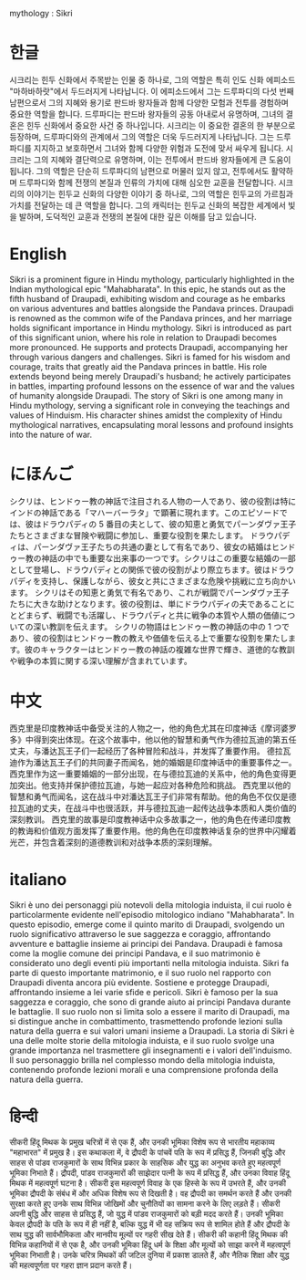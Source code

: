 mythology : Sikri

# 한글

시크리는 힌두 신화에서 주목받는 인물 중 하나로, 그의 역할은 특히 인도 신화 에피소드 "마하바하랏"에서 두드러지게 나타납니다. 이 에피소드에서 그는 드루파디의 다섯 번째 남편으로서 그의 지혜와 용기로 판드바 왕자들과 함께 다양한 모험과 전투를 경험하며 중요한 역할을 합니다.
드루파디는 판드바 왕자들의 공동 아내로서 유명하며, 그녀의 결혼은 힌두 신화에서 중요한 사건 중 하나입니다. 시크리는 이 중요한 결혼의 한 부분으로 등장하며, 드루파디와의 관계에서 그의 역할은 더욱 두드러지게 나타납니다. 그는 드루파디를 지지하고 보호하면서 그녀와 함께 다양한 위험과 도전에 맞서 싸우게 됩니다.
시크리는 그의 지혜와 결단력으로 유명하며, 이는 전투에서 판드바 왕자들에게 큰 도움이 됩니다. 그의 역할은 단순히 드루파디의 남편으로 머물러 있지 않고, 전투에서도 활약하며 드루파디와 함께 전쟁의 본질과 인류의 가치에 대해 심오한 교훈을 전달합니다.
시크리의 이야기는 힌두교 신화의 다양한 이야기 중 하나로, 그의 역할은 힌두교의 가르침과 가치를 전달하는 데 큰 역할을 합니다. 그의 캐릭터는 힌두교 신화의 복잡한 세계에서 빛을 발하며, 도덕적인 교훈과 전쟁의 본질에 대한 깊은 이해를 담고 있습니다.

# English

Sikri is a prominent figure in Hindu mythology, particularly highlighted in the Indian mythological epic "Mahabharata". In this epic, he stands out as the fifth husband of Draupadi, exhibiting wisdom and courage as he embarks on various adventures and battles alongside the Pandava princes.
Draupadi is renowned as the common wife of the Pandava princes, and her marriage holds significant importance in Hindu mythology. Sikri is introduced as part of this significant union, where his role in relation to Draupadi becomes more pronounced. He supports and protects Draupadi, accompanying her through various dangers and challenges.
Sikri is famed for his wisdom and courage, traits that greatly aid the Pandava princes in battle. His role extends beyond being merely Draupadi's husband; he actively participates in battles, imparting profound lessons on the essence of war and the values of humanity alongside Draupadi.
The story of Sikri is one among many in Hindu mythology, serving a significant role in conveying the teachings and values of Hinduism. His character shines amidst the complexity of Hindu mythological narratives, encapsulating moral lessons and profound insights into the nature of war.

# にほんご

シクリは、ヒンドゥー教の神話で注目される人物の一人であり、彼の役割は特にインドの神話である「マハーバーラタ」で顕著に現れます。このエピソードでは、彼はドラウパディの 5 番目の夫として、彼の知恵と勇気でパーンダヴァ王子たちとさまざまな冒険や戦闘に参加し、重要な役割を果たします。
ドラウパディは、パーンダヴァ王子たちの共通の妻として有名であり、彼女の結婚はヒンドゥー教の神話の中でも重要な出来事の一つです。シクリはこの重要な結婚の一部として登場し、ドラウパディとの関係で彼の役割がより際立ちます。彼はドラウパディを支持し、保護しながら、彼女と共にさまざまな危険や挑戦に立ち向かいます。
シクリはその知恵と勇気で有名であり、これが戦闘でパーンダヴァ王子たちに大きな助けとなります。彼の役割は、単にドラウパディの夫であることにとどまらず、戦闘でも活躍し、ドラウパディと共に戦争の本質や人類の価値についての深い教訓を伝えます。
シクリの物語はヒンドゥー教の神話の中の 1 つであり、彼の役割はヒンドゥー教の教えや価値を伝える上で重要な役割を果たします。彼のキャラクターはヒンドゥー教の神話の複雑な世界で輝き、道徳的な教訓や戦争の本質に関する深い理解が含まれています。

# 中文

西克里是印度教神话中备受关注的人物之一，他的角色尤其在印度神话《摩诃婆罗多》中得到突出体现。在这个故事中，他以他的智慧和勇气作为德拉瓦迪的第五任丈夫，与潘达瓦王子们一起经历了各种冒险和战斗，并发挥了重要作用。
德拉瓦迪作为潘达瓦王子们的共同妻子而闻名，她的婚姻是印度神话中的重要事件之一。西克里作为这一重要婚姻的一部分出现，在与德拉瓦迪的关系中，他的角色变得更加突出。他支持并保护德拉瓦迪，与她一起应对各种危险和挑战。
西克里以他的智慧和勇气而闻名，这在战斗中对潘达瓦王子们非常有帮助。他的角色不仅仅是德拉瓦迪的丈夫，在战斗中也很活跃，并与德拉瓦迪一起传达战争本质和人类价值的深刻教训。
西克里的故事是印度教神话中众多故事之一，他的角色在传递印度教的教诲和价值观方面发挥了重要作用。他的角色在印度教神话复杂的世界中闪耀着光芒，并包含着深刻的道德教训和对战争本质的深刻理解。

# italiano

Sikri è uno dei personaggi più notevoli della mitologia induista, il cui ruolo è particolarmente evidente nell'episodio mitologico indiano "Mahabharata". In questo episodio, emerge come il quinto marito di Draupadi, svolgendo un ruolo significativo attraverso le sue saggezza e coraggio, affrontando avventure e battaglie insieme ai principi dei Pandava.
Draupadi è famosa come la moglie comune dei principi Pandava, e il suo matrimonio è considerato uno degli eventi più importanti nella mitologia induista. Sikri fa parte di questo importante matrimonio, e il suo ruolo nel rapporto con Draupadi diventa ancora più evidente. Sostiene e protegge Draupadi, affrontando insieme a lei varie sfide e pericoli.
Sikri è famoso per la sua saggezza e coraggio, che sono di grande aiuto ai principi Pandava durante le battaglie. Il suo ruolo non si limita solo a essere il marito di Draupadi, ma si distingue anche in combattimento, trasmettendo profonde lezioni sulla natura della guerra e sui valori umani insieme a Draupadi.
La storia di Sikri è una delle molte storie della mitologia induista, e il suo ruolo svolge una grande importanza nel trasmettere gli insegnamenti e i valori dell'induismo. Il suo personaggio brilla nel complesso mondo della mitologia induista, contenendo profonde lezioni morali e una comprensione profonda della natura della guerra.

# हिन्दी

सीकरी हिंदू मिथक के प्रमुख चरित्रों में से एक हैं, और उनकी भूमिका विशेष रूप से भारतीय महाकाव्य "महाभारत" में प्रमुख है। इस कथाकला में, वे द्रौपदी के पांचवें पति के रूप में प्रसिद्ध हैं, जिनकी बुद्धि और साहस से पांडव राजकुमारों के साथ विभिन्न प्रकार के साहसिक और युद्ध का अनुभव करते हुए महत्वपूर्ण भूमिका निभाते हैं।
द्रौपदी, पांडव राजकुमारों की साझेदार पत्नी के रूप में प्रसिद्ध हैं, और उनका विवाह हिंदू मिथक में महत्वपूर्ण घटना है। सीकरी इस महत्वपूर्ण विवाह के एक हिस्से के रूप में उभरते हैं, और उनकी भूमिका द्रौपदी के संबंध में और अधिक विशेष रूप से दिखती है। वह द्रौपदी का समर्थन करते हैं और उनकी सुरक्षा करते हुए उनके साथ विभिन्न जोखिमों और चुनौतियों का सामना करने के लिए लड़ते हैं।
सीकरी अपनी बुद्धि और साहस से प्रसिद्ध हैं, जो युद्ध में पांडव राजकुमारों को बड़ी मदद करते हैं। उनकी भूमिका केवल द्रौपदी के पति के रूप में ही नहीं है, बल्कि युद्ध में भी वह सक्रिय रूप से शामिल होते हैं और द्रौपदी के साथ युद्ध की सार्वभौमिकता और मानवीय मूल्यों पर गहरी सीख देते हैं।
सीकरी की कहानी हिंदू मिथक की विभिन्न कहानियों में से एक है, और उनकी भूमिका हिंदू धर्म के शिक्षा और मूल्यों को साझा करने में महत्वपूर्ण भूमिका निभाती है। उनके चरित्र मिथकों की जटिल दुनिया में प्रकाश डालते हैं, और नैतिक शिक्षा और युद्ध की महत्वपूर्णता पर गहरा ज्ञान प्रदान करते हैं।

